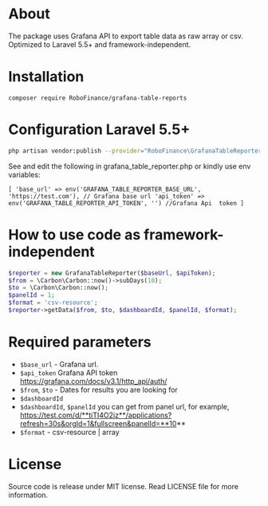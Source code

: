 # About
The package uses Grafana API to export table data as raw array or csv.
Optimized to Laravel 5.5+ and framework-independent.


# Installation
``composer require RoboFinance/grafana-table-reports``

# Configuration Laravel 5.5+
```bash
php artisan vendor:publish --provider="RoboFinance\GrafanaTableReporter\Laravel\GrafanaTableReporterServiceProvider"
```
See and edit the following in grafana_table_reporter.php or kindly use env variables:

``[
      'base_url' => env('GRAFANA_TABLE_REPORTER_BASE_URL', 'https://test.com'), // Grafana base url
      'api_token' => env('GRAFANA_TABLE_REPORTER_API_TOKEN', '') //Grafana Api  token
  ]``


# How to use code as framework-independent
```php
$reporter = new GrafanaTableReporter($baseUrl, $apiToken);
$from = \Carbon\Carbon::now()->subDays(10);
$to = \Carbon\Carbon::now();
$panelId = 1;
$format = 'csv-resource';
$reporter->getData($from, $to, $dashboardId, $panelId, $format);
```

# Required parameters
* `$base_url` - Grafana url. 
* `$api_token` Grafana API token https://grafana.com/docs/v3.1/http_api/auth/
* `$from`, `$to` - Dates for results you are looking for
* `$dashboardId`
* `$dashboardId`, `$panelId` you can get from panel url, for example, https://test.com/d/**tiTI4O2iz**/applications?refresh=30s&orgId=1&fullscreen&panelId=**10**
* `$format` - csv-resource | array

# License
Source code is release under MIT license. Read LICENSE file for more information.

